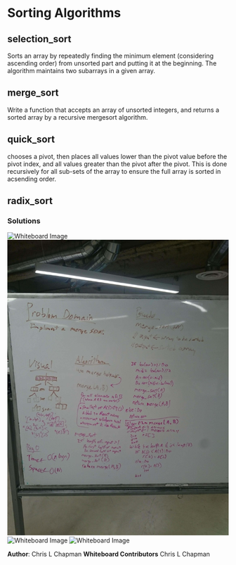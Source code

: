 # Sorting Algorithms

## selection_sort

 Sorts an array by repeatedly finding the minimum element (considering ascending order) from unsorted part and putting it at the beginning. The algorithm maintains two subarrays in a given array.

## merge_sort

Write a function that accepts an array of unsorted integers, and returns a sorted array by a recursive mergesort algorithm.

## quick_sort

chooses a pivot, then places all values lower than the pivot value before the pivot index, and all values greater than the pivot after the pivot. This is done recursively for all sub-sets of the array to ensure the full array is sorted in acsending order.

## radix_sort

### Solutions

![Whiteboard Image](../assets/selection.jpg)
![Whiteboard Image](../assets/mergesort.jpg)
![Whiteboard Image](../assets/quicksort.jpg)
![Whiteboard Image](../assets/radix_sort.jpg)
<!-- ![Whiteboard Image](../assets/name.jpg) -->
<!-- ![Whiteboard Image](../assets/name.jpg) -->
<!-- ![Whiteboard Image](../assets/name.jpg) -->


**Author**: Chris L Chapman
**Whiteboard Contributors** Chris L Chapman
